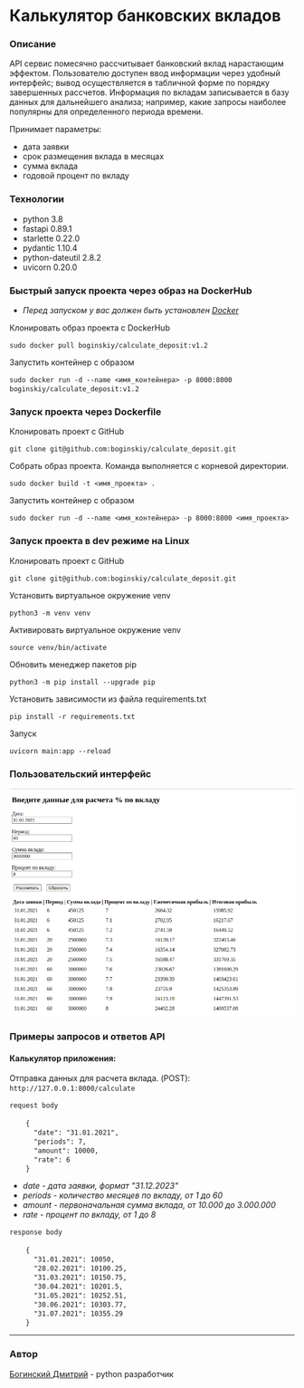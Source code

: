 # Калькулятор банковских вкладов

### **Описание**
API сервис помесячно рассчитывает банковский вклад нарастающим эффектом. Пользователю доступен 
ввод информации через удобный интерфейс; вывод осуществляется в табличной форме по порядку 
завершенных рассчетов. Информация по вкладам записывается в базу данных для дальнейшего анализа;
например, какие запросы наиболее популярны для определенного периода времени. 

Принимает параметры:
* дата заявки
* срок размещения вклада в месяцах
* сумма вклада
* годовой процент по вкладу

### **Технологии**
* python 3.8
* fastapi 0.89.1
* starlette 0.22.0
* pydantic 1.10.4
* python-dateutil 2.8.2
* uvicorn 0.20.0

### **Быстрый запуск проекта через образ на DockerHub**
* _Перед запуском у вас должен быть установлен [Docker](https://docs.docker.com/engine/install/ubuntu/)_

Клонировать образ проекта с DockerHub
```
sudo docker pull boginskiy/calculate_deposit:v1.2
```

Запустить контейнер с образом
```
sudo docker run -d --name <имя_контейнера> -p 8000:8000 boginskiy/calculate_deposit:v1.2
```

### **Запуск проекта через Dockerfile**
Клонировать проект c GitHub
```
git clone git@github.com:boginskiy/calculate_deposit.git
```

Собрать образ проекта. Команда выполняется с корневой директории.
```
sudo docker build -t <имя_проекта> .
```

Запустить контейнер с образом
```
sudo docker run -d --name <имя_контейнера> -p 8000:8000 <имя_проекта>
```

### **Запуск проекта в dev режиме на Linux**
Клонировать проект c GitHub
```
git clone git@github.com:boginskiy/calculate_deposit.git
```
Установить виртуальное окружение venv
```
python3 -m venv venv
```
Активировать виртуальное окружение venv
```
source venv/bin/activate
```
Обновить менеджер пакетов pip
```
python3 -m pip install --upgrade pip
```
Установить зависимости из файла requirements.txt
```
pip install -r requirements.txt
``` 
Запуск
```
uvicorn main:app --reload
```

### **Пользовательский интерфейс**

![](image_interface.png)

### **Примеры запросов и ответов API**
#### **Калькулятор приложения:**
Отправка данных для расчета вклада. (POST): `http://127.0.0.1:8000/calculate`

```
request body

    {
      "date": "31.01.2021",
      "periods": 7,
      "amount": 10000,
      "rate": 6
    }
```

* _date - дата заявки, формат "31.12.2023"_
* _periods - количество месяцев по вкладу, от 1 до 60_
* _amount - первоначальная сумма вклада, от 10.000 до 3.000.000_
* _rate - процент по вкладу, от 1 до 8_

```
response body

    {
      "31.01.2021": 10050,
      "28.02.2021": 10100.25,
      "31.03.2021": 10150.75,
      "30.04.2021": 10201.5,
      "31.05.2021": 10252.51,
      "30.06.2021": 10303.77,
      "31.07.2021": 10355.29
    }
```
---

### **Автор**
[Богинский Дмитрий](https://github.com/boginskiy) - python разработчик